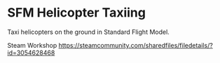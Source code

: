 # SFM Helicopter Taxiing

Taxi helicopters on the ground in Standard Flight Model.

Steam Workshop
https://steamcommunity.com/sharedfiles/filedetails/?id=3054628468
